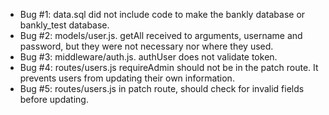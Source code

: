 - Bug #1: data.sql did not include code to make the bankly database or bankly_test database.
- Bug #2: models/user.js. getAll received to arguments, username and password, but they were not necessary nor where they used.
- Bug #3: middleware/auth.js. authUser does not validate token. 
- Bug #4: routes/users.js requireAdmin should not be in the patch route. It prevents users from updating their own information.
- Bug #5: routes/users.js in patch route, should check for invalid fields before updating.